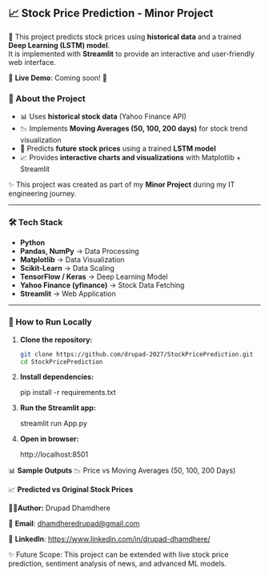 ## 📈 Stock Price Prediction - Minor Project  

🚀 This project predicts stock prices using **historical data** and a trained **Deep Learning (LSTM) model**.  
    It is implemented with **Streamlit** to provide an interactive and user-friendly web interface.  

🔗 **Live Demo**: Coming soon! 🚧


### 📖 About the Project  

- 📊 Uses **historical stock data** (Yahoo Finance API)  
- 📉 Implements **Moving Averages (50, 100, 200 days)** for stock trend visualization  
- 🤖 Predicts **future stock prices** using a trained **LSTM model**  
- 📈 Provides **interactive charts and visualizations** with Matplotlib + Streamlit  

✨ This project was created as part of my **Minor Project** during my IT engineering journey.  

---

### 🛠 Tech Stack  

- **Python**  
- **Pandas, NumPy** → Data Processing  
- **Matplotlib** → Data Visualization  
- **Scikit-Learn** → Data Scaling  
- **TensorFlow / Keras** → Deep Learning Model  
- **Yahoo Finance (yfinance)** → Stock Data Fetching  
- **Streamlit** → Web Application  

---

### 🚀 How to Run Locally  

1. **Clone the repository:**  
   ```bash
   git clone https://github.com/drupad-2027/StockPricePrediction.git
   cd StockPricePrediction
2. **Install dependencies:**

   pip install -r requirements.txt


3. **Run the Streamlit app:**

   streamlit run App.py


4. **Open in browser:**

   http://localhost:8501

📊 **Sample Outputs**
📉   Price vs Moving Averages (50, 100, 200 Days)



📈 **Predicted vs Original Stock Prices**



👨‍💻**Author:** Drupad Dhamdhere

📧 **Email**: dhamdheredrupad@gmail.com

💼 **LinkedIn**: https://www.linkedin.com/in/drupad-dhamdhere/

✨ Future Scope: This project can be extended with live stock price prediction, sentiment analysis of news, and advanced ML models.
